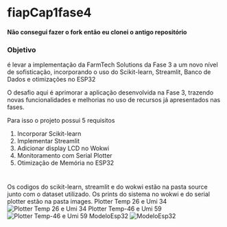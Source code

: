 # fiapCap1fase4
#### Não consegui fazer o fork então eu clonei o antigo repositório

### Objetivo

é levar a implementação da FarmTech Solutions da Fase 3 a um novo nível de sofisticação, incorporando o uso do Scikit-learn, Streamlit, Banco de Dados e otimizações no ESP32

O desafio aqui é aprimorar a aplicação desenvolvida na Fase 3, trazendo novas funcionalidades e melhorias no uso de recursos já apresentados nas fases.

Para isso o projeto possui 5 requisitos
1) Incorporar Scikit-learn
2) Implementar Streamlit
3) Adicionar display LCD no Wokwi
4) Monitoramento com Serial Plotter
5) Otimização de Memória no ESP32
#
Os codigos do scikit-learn, streamlit e do wokwi estão na pasta source junto com o dataset utilizado. Os prints do sistema no wokwi e do serial plotter estão na pasta images.
Plotter Temp 26 e Umi 34
![Plotter Temp 26 e Umi 34](https://github.com/user-attachments/assets/b561db0e-6a14-4b54-a353-9a90c7ecb205)
Plotter Temp-46 e Umi 59
![Plotter Temp-46 e Umi 59](https://github.com/user-attachments/assets/44d07eb5-cd60-4c97-8f67-110c2b98bf52)
ModeloEsp32
![ModeloEsp32](https://github.com/user-attachments/assets/6da12763-531f-46d5-b97f-0b2039fc2fd7)
